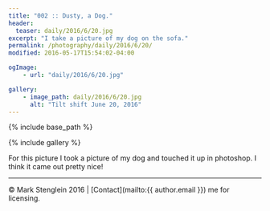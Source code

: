 ```yaml
---
title: "002 :: Dusty, a Dog."
header:
  teaser: daily/2016/6/20.jpg
excerpt: "I take a picture of my dog on the sofa."
permalink: /photography/daily/2016/6/20/
modified: 2016-05-17T15:54:02-04:00

ogImage:
    - url: "daily/2016/6/20.jpg"

gallery:
    - image_path: daily/2016/6/20.jpg
      alt: "Tilt shift June 20, 2016"
---
```


{% include base_path %}

{% include gallery %}

For this picture I took a picture of my dog and touched it up in photoshop. I think
it came out pretty nice!

---

&copy; Mark Stenglein 2016 \| [Contact](mailto:{{ author.email }}) me for licensing.